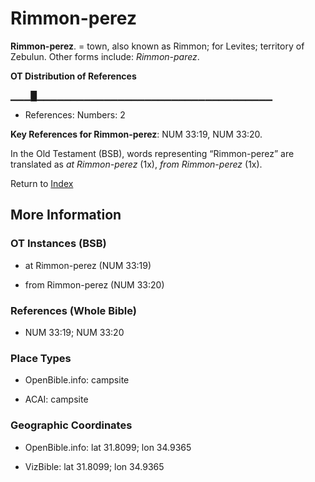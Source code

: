 # Rimmon-perez
**Rimmon-perez**. 
= town, also known as Rimmon; for Levites; territory of Zebulun. 
Other forms include: 
*Rimmon-parez*. 


**OT Distribution of References**

▁▁▁█▁▁▁▁▁▁▁▁▁▁▁▁▁▁▁▁▁▁▁▁▁▁▁▁▁▁▁▁▁▁▁▁▁▁▁
* References: Numbers: 2



**Key References for Rimmon-perez**: 
NUM 33:19, NUM 33:20. 


In the Old Testament (BSB), words representing “Rimmon-perez” are translated as 
*at Rimmon-perez* (1x), *from Rimmon-perez* (1x). 




Return to [Index](00-Index.md)

## More Information

### OT Instances (BSB)

* at Rimmon-perez (NUM 33:19)

* from Rimmon-perez (NUM 33:20)



### References (Whole Bible)

* NUM 33:19; NUM 33:20


### Place Types

* OpenBible.info: campsite

* ACAI: campsite



### Geographic Coordinates

* OpenBible.info: lat 31.8099; lon 34.9365

* VizBible: lat 31.8099; lon 34.9365




